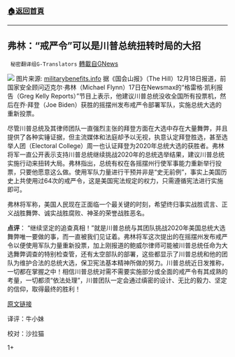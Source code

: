 ###  [:house:返回首頁](https://github.com/ourhimalayas/txt)
---

## 弗林：“戒严令”可以是川普总统扭转时局的大招
` 秘密翻译组G-Translators` [轉載自GNews](https://gnews.org/zh-hans/670386/)

![]()![](https://gnews-media-offload.s3.amazonaws.com/wp-content/uploads/2020/12/20144619/capture-136.jpg) 图片来源: [militarybenefits.info](https://militarybenefits.info/wp-content/uploads/2020/03/martial-law-usa.jpg) 
据《国会山报》（The Hill）12月18日报道，前国家安全顾问迈克尔·弗林（Michael Flynn）17日在Newsmax的“格雷格·凯利报告（Greg Kelly Reports）”节目上表示，他建议川普总统没收全国所有投票机，然后在乔·拜登（Joe Biden）获胜的摇摆州发布戒严令部署军队，实施总统大选的重新投票。

尽管川普总统及其律师团队一直强烈主张的拜登方面在大选中存在大量舞弊，并且提供了各种实锤证据，但主流媒体和法庭却予以无视，执意认定拜登胜选，甚至选举人团（Electoral College）周一也认证拜登为2020年总统大选的获胜者。弗林将军一直公开表示支持川普总统继续挑战2020年的总统选举结果，建议川普总统实施行动来扭转大局。弗林指出，总统有权在各摇摆州行使军事能力重新举行投票，只要他愿意这么做。使用军队力量进行干预并非是“史无前例”，事实上美国历史上共使用过64次的戒严令，这是美国宪法规定的权力，只需遵循宪法进行实施即可。

弗林将军称，美国人民现在正面临一个最关键的时刻，希望终归事实战胜谎言、正义战胜舞弊、诚实战胜腐败、神圣的荣誉战胜恶名。

**点评**： “继续坚定的追查真相！”就是川普总统与其团队挑战2020年美国总统大选舞弊唯一要做的事，而一直被我们见证着。弗林将军这次提出的在摇摆州发布戒严令以便使用军队力量重新投票，加上刚报道的鲍威尔律师可能被川普总统任命为大选舞弊调查的特别检查管，还有太空部队的部署，这些都显示了川普总统和他的团队为维护合法的总统大选，保卫宪法基本精神所做的努力。川普总统近日发推称，一切都在掌握之中！相信川普总统对需不需要实施部分或全面的戒严令有其成熟的考量，一切都须“依法处理”，川普团队一定会通过缜密的设计、无比的毅力、坚定的信仰，取得最终的胜利！

[原文链接](https://thehill.com/homenews/news/530795-michael-flynn-trump-should-deploy-military-to-rerun-election)

译评：牛小妹

校对：沙拉猫

1+
